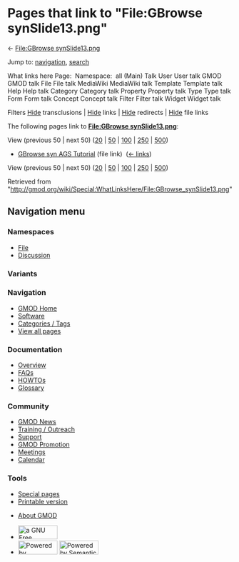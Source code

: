 <div id="mw-page-base" class="noprint">

</div>

<div id="mw-head-base" class="noprint">

</div>

<div id="content" class="mw-body" role="main">

<span id="top"></span>

<div id="mw-js-message" style="display:none;">

</div>



# <span dir="auto">Pages that link to "File:GBrowse synSlide13.png"</span>

<div id="bodyContent">

<div id="contentSub">

← [File:GBrowse
synSlide13.png](/wiki/File:GBrowse_synSlide13.png "File:GBrowse synSlide13.png")

</div>

<div id="jump-to-nav" class="mw-jump">

Jump to: [navigation](#mw-navigation), [search](#p-search)

</div>

<div id="mw-content-text">

What links here Page:  Namespace:  all (Main) Talk User User talk GMOD
GMOD talk File File talk MediaWiki MediaWiki talk Template Template talk
Help Help talk Category Category talk Property Property talk Type Type
talk Form Form talk Concept Concept talk Filter Filter talk Widget
Widget talk

Filters
[Hide](/mediawiki/index.php?title=Special:WhatLinksHere/File:GBrowse_synSlide13.png&hidetrans=1 "Special:WhatLinksHere/File:GBrowse synSlide13.png")
transclusions \|
[Hide](/mediawiki/index.php?title=Special:WhatLinksHere/File:GBrowse_synSlide13.png&hidelinks=1 "Special:WhatLinksHere/File:GBrowse synSlide13.png")
links \|
[Hide](/mediawiki/index.php?title=Special:WhatLinksHere/File:GBrowse_synSlide13.png&hideredirs=1 "Special:WhatLinksHere/File:GBrowse synSlide13.png")
redirects \|
[Hide](/mediawiki/index.php?title=Special:WhatLinksHere/File:GBrowse_synSlide13.png&hideimages=1 "Special:WhatLinksHere/File:GBrowse synSlide13.png")
file links

The following pages link to **[File:GBrowse
synSlide13.png](/wiki/File:GBrowse_synSlide13.png "File:GBrowse synSlide13.png")**:

View (previous 50 \| next 50)
([20](/mediawiki/index.php?title=Special:WhatLinksHere/File:GBrowse_synSlide13.png&limit=20 "Special:WhatLinksHere/File:GBrowse synSlide13.png")
\|
[50](/mediawiki/index.php?title=Special:WhatLinksHere/File:GBrowse_synSlide13.png&limit=50 "Special:WhatLinksHere/File:GBrowse synSlide13.png")
\|
[100](/mediawiki/index.php?title=Special:WhatLinksHere/File:GBrowse_synSlide13.png&limit=100 "Special:WhatLinksHere/File:GBrowse synSlide13.png")
\|
[250](/mediawiki/index.php?title=Special:WhatLinksHere/File:GBrowse_synSlide13.png&limit=250 "Special:WhatLinksHere/File:GBrowse synSlide13.png")
\|
[500](/mediawiki/index.php?title=Special:WhatLinksHere/File:GBrowse_synSlide13.png&limit=500 "Special:WhatLinksHere/File:GBrowse synSlide13.png"))

- [GBrowse syn AGS
  Tutorial](/wiki/GBrowse_syn_AGS_Tutorial "GBrowse syn AGS Tutorial")
  (file link) ‎ <span class="mw-whatlinkshere-tools">([←
  links](/mediawiki/index.php?title=Special:WhatLinksHere&target=GBrowse+syn+AGS+Tutorial "Special:WhatLinksHere"))</span>

View (previous 50 \| next 50)
([20](/mediawiki/index.php?title=Special:WhatLinksHere/File:GBrowse_synSlide13.png&limit=20 "Special:WhatLinksHere/File:GBrowse synSlide13.png")
\|
[50](/mediawiki/index.php?title=Special:WhatLinksHere/File:GBrowse_synSlide13.png&limit=50 "Special:WhatLinksHere/File:GBrowse synSlide13.png")
\|
[100](/mediawiki/index.php?title=Special:WhatLinksHere/File:GBrowse_synSlide13.png&limit=100 "Special:WhatLinksHere/File:GBrowse synSlide13.png")
\|
[250](/mediawiki/index.php?title=Special:WhatLinksHere/File:GBrowse_synSlide13.png&limit=250 "Special:WhatLinksHere/File:GBrowse synSlide13.png")
\|
[500](/mediawiki/index.php?title=Special:WhatLinksHere/File:GBrowse_synSlide13.png&limit=500 "Special:WhatLinksHere/File:GBrowse synSlide13.png"))

</div>

<div class="printfooter">

Retrieved from
"<http://gmod.org/wiki/Special:WhatLinksHere/File:GBrowse_synSlide13.png>"

</div>

<div id="catlinks" class="catlinks catlinks-allhidden">

</div>

<div class="visualClear">

</div>

</div>

</div>

<div id="mw-navigation">

## Navigation menu

<div id="mw-head">



<div id="left-navigation">

<div id="p-namespaces" class="vectorTabs" role="navigation"
aria-labelledby="p-namespaces-label">

### Namespaces

- <span id="ca-nstab-image"><a href="/wiki/File:GBrowse_synSlide13.png" accesskey="c"
  title="View the file page [c]">File</a></span>
- <span id="ca-talk"><a
  href="/mediawiki/index.php?title=File_talk:GBrowse_synSlide13.png&amp;action=edit&amp;redlink=1"
  accesskey="t"
  title="Discussion about the content page [t]">Discussion</a></span>

</div>

<div id="p-variants" class="vectorMenu emptyPortlet" role="navigation"
aria-labelledby="p-variants-label">

### 

### Variants[](#)

<div class="menu">

</div>

</div>

</div>

<div id="right-navigation">





</div>



</div>

</div>

</div>

<div id="mw-panel">

<div id="p-logo" role="banner">

<a href="/wiki/Main_Page"
style="background-image: url(http://gmod.org/images/GMOD-cogs.png);"
title="Visit the main page"></a>

</div>

<div id="p-Navigation" class="portal" role="navigation"
aria-labelledby="p-Navigation-label">

### Navigation

<div class="body">

- <span id="n-GMOD-Home">[GMOD Home](/wiki/Main_Page)</span>
- <span id="n-Software">[Software](/wiki/GMOD_Components)</span>
- <span id="n-Categories-.2F-Tags">[Categories /
  Tags](/wiki/Categories)</span>
- <span id="n-View-all-pages">[View all
  pages](/wiki/Special:AllPages)</span>

</div>

</div>

<div id="p-Documentation" class="portal" role="navigation"
aria-labelledby="p-Documentation-label">

### Documentation

<div class="body">

- <span id="n-Overview">[Overview](/wiki/Overview)</span>
- <span id="n-FAQs">[FAQs](/wiki/Category:FAQ)</span>
- <span id="n-HOWTOs">[HOWTOs](/wiki/Category:HOWTO)</span>
- <span id="n-Glossary">[Glossary](/wiki/Glossary)</span>

</div>

</div>

<div id="p-Community" class="portal" role="navigation"
aria-labelledby="p-Community-label">

### Community

<div class="body">

- <span id="n-GMOD-News">[GMOD News](/wiki/GMOD_News)</span>
- <span id="n-Training-.2F-Outreach">[Training /
  Outreach](/wiki/Training_and_Outreach)</span>
- <span id="n-Support">[Support](/wiki/Support)</span>
- <span id="n-GMOD-Promotion">[GMOD
  Promotion](/wiki/GMOD_Promotion)</span>
- <span id="n-Meetings">[Meetings](/wiki/Meetings)</span>
- <span id="n-Calendar">[Calendar](/wiki/Calendar)</span>

</div>

</div>

<div id="p-tb" class="portal" role="navigation"
aria-labelledby="p-tb-label">

### Tools

<div class="body">

- <span id="t-specialpages"><a href="/wiki/Special:SpecialPages" accesskey="q"
  title="A list of all special pages [q]">Special pages</a></span>
- <span id="t-print"><a
  href="/mediawiki/index.php?title=Special:WhatLinksHere/File:GBrowse_synSlide13.png&amp;printable=yes"
  rel="alternate" accesskey="p"
  title="Printable version of this page [p]">Printable version</a></span>

</div>

</div>

</div>

</div>

<div id="footer" role="contentinfo">

- <span id="footer-places-about">[About
  GMOD](/wiki/GMOD:About "GMOD:About")</span>

<!-- -->

- <span id="footer-copyrightico">[<img src="http://www.gnu.org/graphics/gfdl-logo-small.png" width="88"
  height="31" alt="a GNU Free Documentation License" />](http://www.gnu.org/licenses/fdl-1.3.html)</span>
- <span id="footer-poweredbyico">[<img src="/mediawiki/skins/common/images/poweredby_mediawiki_88x31.png"
  width="88" height="31" alt="Powered by MediaWiki" />](//www.mediawiki.org/)
  [<img
  src="/mediawiki/extensions/SemanticMediaWiki/includes/../resources/images/smw_button.png"
  width="88" height="31" alt="Powered by Semantic MediaWiki" />](https://www.semantic-mediawiki.org/wiki/Semantic_MediaWiki)</span>

<div style="clear:both">

</div>

</div>
